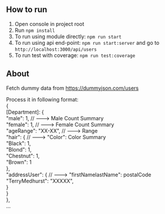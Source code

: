 ## How to run
1. Open console in project root
2. Run `npm install`
3. To run using module directly: `npm run start`
4. To run using api end-point: `npm run start:server` and go to `http://localhost:3000/api/users`
5. To run test with coverage: `npm run test:coverage`

## About

Fetch dummy data from https://dummyjson.com/users

Process it in following format:\
{\
[Department]: {\
"male": 1,                      // ---> Male Count Summary\
"female": 1,                    // ---> Female Count Summary\
"ageRange": "XX-XX",            // ---> Range\
"hair": {                       // ---> "Color": Color Summary\
"Black": 1,\
"Blond": 1,\
"Chestnut": 1,\
"Brown": 1\
},\
"addressUser": {                // ---> "firstNamelastName": postalCode\
"TerryMedhurst": "XXXXX",\
}\
}\
},\
...
